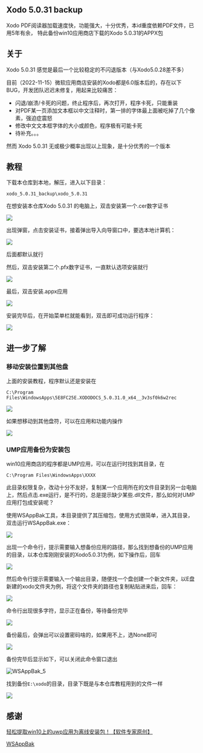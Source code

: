 ## Xodo 5.0.31 backup

Xodo PDF阅读器加载速度快，功能强大，十分优秀，本id重度依赖PDF文件，已用5年有余， 特此备份win10应用商店下载的Xodo 5.0.31的APPX包

## 关于

Xodo 5.0.31 感觉是最后一个比较稳定的不闪退版本（与Xodo5.0.28差不多）

目前（2022-11-15）微软应用商店安装的Xodo都是6.0版本后的，存在以下BUG，开发团队迟迟未修复，用起来比较痛苦：

- 闪退/崩溃/卡死的问题，终止程序后，再次打开，程序卡死，只能重装
- 对PDF某一页添加文本框以中文注释时，第一排的字体最上面被吃掉了几个像素，强迫症震怒
- 修改中文文本框字体的大小或颜色，程序极有可能卡死
- 待补充。。。

然而 Xodo 5.0.31 无或极少概率出现以上现象，是十分优秀的一个版本

## 教程

下载本仓库到本地，解压，进入以下目录：

```
xodo_5.0.31_backup\xodo_5.0.31
```

在想安装本仓库Xodo 5.0.31 的电脑上，双击安装第一个.cer数字证书

![](Images/cer证书.png)

出现弹窗，点击安装证书，接着弹出导入向导窗口中，要选本地计算机：

![](Images/cer证书2.png)

后面都默认就行

然后，双击安装第二个.pfx数字证书，一直默认选项安装就行

![](Images/pfx证书.png)

最后，双击安装.appx应用

![](Images/appx安装.png)

安装完毕后，在开始菜单栏就能看到，双击即可成功运行程序：

![](Images/从appx安装后，运行测试.png)

## 进一步了解

### 移动安装位置到其他盘

上面的安装教程，程序默认还是安装在

```
C:\Program Files\WindowsApps\5E8FC25E.XODODOCS_5.0.31.0_x64__3v3sf0k6w2rec
```

![](Images/默认安装路径.png)

如果想移动到其他盘符，可以在应用和功能内操作

![](Images/移动到其他盘.png)

### UMP应用备份为安装包

win10应用商店的程序都是UMP应用，可以在运行时找到其目录，在

```
C:\Program Files\WindowsApps\XXXX
```

此目录权限复杂，改动十分不友好，复制某一个应用所在的文件目录到另一台电脑上，然后点击.exe运行，是不行的，总是提示缺少某些.dll文件，那么如何对UMP应用打包成安装呢？

使用WSAppBak工具，本目录提供了其压缩包，使用方式很简单，进入其目录，双击运行WSAppBak.exe：

![](Images/WSAppBak_1.png)

出现一个命令行，提示需要输入想备份应用的路径，那么找到想备份的UMP应用的目录，以本仓库刚刚安装的Xodo5.0.31为例，如下操作后，回车

![](Images/WSAppBak_UMP目录.png)

然后命令行提示需要输入一个输出目录，随便找一个盘创建一个新文件夹，以E盘新建的xodo文件夹为例，将这个文件夹的路径也复制粘贴进来后，回车：

![](Images/WSAppBak_2.png)

命令行出现很多字符，显示正在备份，等待备份完毕

![](Images/WSAppBak_3.png)

备份最后，会弹出可以设置密码啥的，如果用不上，选None即可

![](Images/WSAppBak_4.png)

备份完毕后显示如下，可以关闭此命令窗口退出

![WSAppBak_5](Images/WSAppBak_5.png)

找到备份`E:\xodo`的目录，目录下既是与本仓库教程用到的文件一样

![](Images/WSAppBak_6.png)

## 感谢

[轻松提取win10上的uwp应用为离线安装包！【软件专家原创】](https://www.bilibili.com/video/BV1UB4y1N7pz/?vd_source=e6ad3ca74f59d33bf575de5aa7ceb52e)

[WSAppBak](https://github.com/Wapitiii/WSAppBak)